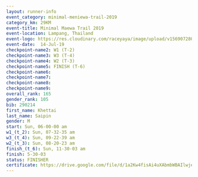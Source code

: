 ```yaml
---
layout: runner-info 
event_category: minimal-meniewa-trail-2019 
category_km: 29KM 
event-title: Minimal Maewa Trail 2019 
event-location: Lampang, Thailand 
event-logo: https://res.cloudinary.com/raceyaya/image/upload/v1569072805/logo/minimal-trail_ktnvsp.jpg 
event-date:  14-Jul-19 
checkpoint-name2: W1 (T-2) 
checkpoint-name3: W3 (T-4) 
checkpoint-name4: W2 (T-3) 
checkpoint-name5: FINISH (T-6) 
checkpoint-name6: 
checkpoint-name7: 
checkpoint-name8: 
checkpoint-name9: 
overall_rank: 165
gender_rank: 105
bib: 290214
first_name: Khettai
last_name: Saipin
gender: M
start: Sun, 06-00-00 am
w1_(t_2): Sun, 07-32-35 am
w3_(t_4): Sun, 09-22-39 am
w2_(t_3): Sun, 08-20-23 am
finish_(t_6): Sun, 11-30-03 am
finish: 5-30-03
status: FINISHER
certificate: https://drive.google.com/file/d/1a2Kw4fisAi4uXAbmbWBAIlwjeownLtY0/view?usp=sharing
---
```

